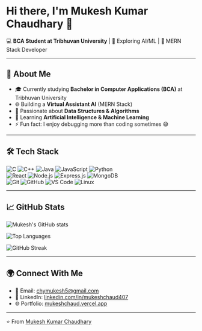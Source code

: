 # Hi there, I'm Mukesh Kumar Chaudhary 👋

💻 **BCA Student at Tribhuvan University** | 🌱 Exploring AI/ML | 🚀 MERN Stack Developer  

---

## 🚀 About Me
- 🎓 Currently studying **Bachelor in Computer Applications (BCA)** at Tribhuvan University  
- 🌐 Building a **Virtual Assistant AI** (MERN Stack)  
- 🔧 Passionate about **Data Structures & Algorithms**  
- 🤖 Learning **Artificial Intelligence & Machine Learning**  
- ⚡ Fun fact: I enjoy debugging more than coding sometimes 😅  

---

## 🛠️ Tech Stack
![C](https://img.shields.io/badge/-?style=for-the-badge&logo=c&logoColor=white&label=C)
![C++](https://img.shields.io/badge/-?style=for-the-badge&logo=c%2B%2B&logoColor=white&label=C++)
![Java](https://img.shields.io/badge/-?style=for-the-badge&logo=java&logoColor=white&label=Java)
![JavaScript](https://img.shields.io/badge/-?style=for-the-badge&logo=javascript&logoColor=F7DF1E&label=JavaScript)
![Python](https://img.shields.io/badge/-?style=for-the-badge&logo=python&logoColor=white&label=Python)  
![React](https://img.shields.io/badge/-?style=for-the-badge&logo=react&logoColor=61DAFB&label=React)
![Node.js](https://img.shields.io/badge/-?style=for-the-badge&logo=node.js&logoColor=white&label=Node.js)
![Express.js](https://img.shields.io/badge/-?style=for-the-badge&logo=express&logoColor=white&label=Express)
![MongoDB](https://img.shields.io/badge/-?style=for-the-badge&logo=mongodb&logoColor=white&label=MongoDB)  
![Git](https://img.shields.io/badge/-?style=for-the-badge&logo=git&logoColor=white&label=Git)
![GitHub](https://img.shields.io/badge/-?style=for-the-badge&logo=github&logoColor=white&label=GitHub)
![VS Code](https://img.shields.io/badge/-?style=for-the-badge&logo=visual-studio-code&logoColor=white&label=VS%20Code)
![Linux](https://img.shields.io/badge/-?style=for-the-badge&logo=linux&logoColor=black&label=Linux)

---

## 📈 GitHub Stats
![Mukesh's GitHub stats](https://github-readme-stats.vercel.app/api?username=mukeshchau407&show_icons=true&theme=radical)  

![Top Languages](https://github-readme-stats.vercel.app/api/top-langs/?username=mukeshchau407&layout=compact&theme=radical)  

![GitHub Streak](https://github-readme-streak-stats-eight.vercel.app?user=mukeshchau407&theme=radical&hide_border=true)

---

## 🌍 Connect With Me
- 📧 Email: [chymukesh5@gmail.com](mailto:chymukesh5@gmail.com)  
- 💼 LinkedIn: [linkedin.com/in/mukeshchaud407](https://www.linkedin.com/in/mukeshchaud407/)  
- 🌐 Portfolio: [mukeshchaud.vercel.app](https://mukeshchaud.vercel.app/)  

---

⭐️ From [Mukesh Kumar Chaudhary](https://github.com/mukeshchau407/)
